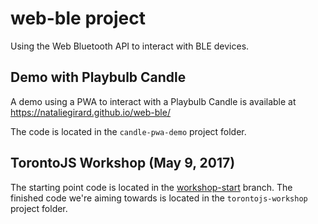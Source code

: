 # web-ble project
Using the Web Bluetooth API to interact with BLE devices.

## Demo with Playbulb Candle
A demo using a PWA to interact with a Playbulb Candle is available at https://nataliegirard.github.io/web-ble/

The code is located in the `candle-pwa-demo` project folder.

## TorontoJS Workshop (May 9, 2017)
The starting point code is located in the [workshop-start](https://github.com/nataliegirard/web-ble/tree/workshop-start) branch.
The finished code we're aiming towards is located in the `torontojs-workshop` project folder.
